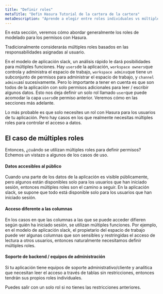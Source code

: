 ```yaml
---
title: "Definir roles"
metaTitle: "Defin Hasura Tutorial de la cartera de la cartera"
metaDescription: "Aprende a elegir entre roles individuales vs múltiples"
---
```


En esta sección, veremos cómo abordar generalmente los roles de modelado para los permisos con Hasura.

Tradicionalmente considerarás múltiples roles basados en las responsabilidades asignadas al usuario.

En el modelo de aplicación slack, un análisis rápido le dará posibilidades para múltiples funciones. Hay `users`de la aplicación, `workspace owners`que controla y administra el espacio de trabajo, `workspace admins`que tiene un subconjunto de permisos para administrar el espacio de trabajo, y `channel admins`así sucesivamente. Pero lo importante a tener en cuenta es que son todos de la aplicación con solo permisos adicionales para leer / escribir algunos datos. Esto nos deja definir un solo rol llamado `user`que puede acomodar la capa `users`de permiso anterior. Veremos cómo en las secciones más adelante.

Lo más probable es que solo necesites un rol con Hasura para los usuarios de tu aplicación. Pero hay casos en los que realmente necesitas múltiples roles para controlar el acceso a datos.

## El caso de múltiples roles

Entonces, ¿cuándo se utilizan múltiples roles para definir permisos? Echemos un vistazo a algunos de los casos de uso.

#### Datos accesibles al público

Cuando una parte de los datos de la aplicación es visible públicamente, pero algunos están disponibles solo para los usuarios que han iniciado sesión, entonces múltiples roles son el camino a seguir. En la aplicación slack, se supone que todo está disponible solo para los usuarios que han iniciado sesión.

#### Acceso diferente a las columnas

En los casos en que las columnas a las que se puede acceder difieren según quién ha iniciado sesión, se utilizan múltiples funciones. Por ejemplo, en el modelo de aplicación slack, el propietario del espacio de trabajo puede ver algunas columnas que son sensibles y restringidas el acceso de lectura a otros usuarios, entonces naturalmente necesitamos definir múltiples roles.

#### Soporte de backend / equipos de administración

Si tu aplicación tiene equipos de soporte administrativo/cliente y analítica que necesitan leer el acceso a través de tablas sin restricciones, entonces tendrán sus propios roles individuales.

Puedes salir con un solo rol si no tienes las restricciones anteriores.




